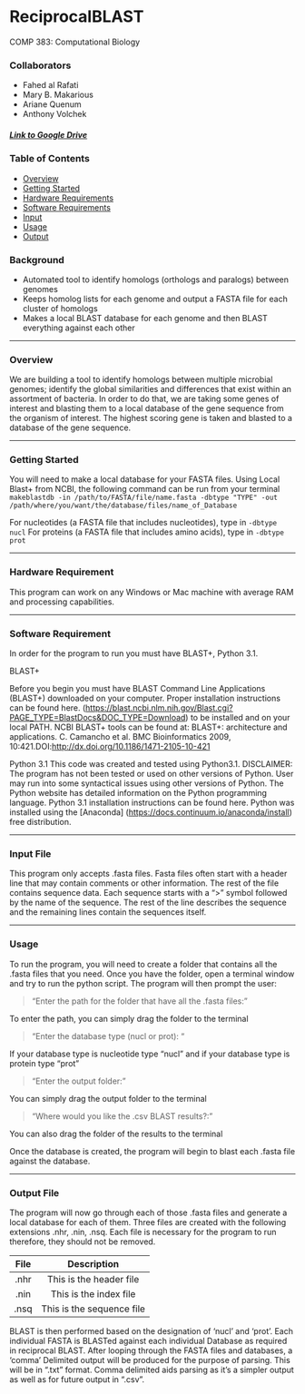 # ReciprocalBLAST
COMP 383: Computational Biology

### Collaborators
- Fahed al Rafati
- Mary B. Makarious
- Ariane Quenum
- Anthony Volchek 
##### [Link to Google Drive](https://drive.google.com/drive/folders/1McYLmD6kR-d7lGICvDZfpASVYIHUPB_9?usp=sharing)

### Table of Contents
* [Overview](#overview)
* [Getting Started](#gettingstarted)
* [Hardware Requirements](#hardware)
* [Software Requirements](#software)
* [Input](#input)
* [Usage](#usage)
* [Output](#output)

### Background
- Automated tool to identify homologs (orthologs and paralogs) between genomes
- Keeps homolog lists for each genome and output a FASTA file for each cluster of homologs
- Makes a local BLAST database for each genome and then BLAST everything against each other

---

### Overview <a id="overview"></a>
We are building a tool to identify homologs between multiple microbial genomes; identify the global similarities and differences that exist within an assortment of bacteria. In order to do that, we are taking some genes of interest and blasting them to a local database of the gene sequence from the organism of interest. The highest scoring gene is taken and blasted to a database of the gene sequence.
___

### Getting Started <a id="gettingstarted"></a>
You will need to make a local database for your FASTA files. Using Local Blast+ from NCBI, the following command can be run from your terminal
```makeblastdb -in /path/to/FASTA/file/name.fasta -dbtype "TYPE" -out /path/where/you/want/the/database/files/name_of_Database```

For nucleotides (a FASTA file that includes nucleotides), type in ```-dbtype nucl```
For proteins (a FASTA file that includes amino acids), type in ```-dbtype prot```
___

### Hardware Requirement <a id="hardware"></a>
This program can work on any Windows or Mac machine with average RAM and processing capabilities. 
___

### Software Requirement <a id="software"></a>
In order for the program to run you must have BLAST+, Python 3.1.

BLAST+

Before you begin you must have BLAST Command Line Applications (BLAST+) downloaded on your computer. Proper installation instructions can be found here. (https://blast.ncbi.nlm.nih.gov/Blast.cgi?PAGE_TYPE=BlastDocs&DOC_TYPE=Download) to be installed and on your local PATH. NCBI BLAST+ tools can be found at: BLAST+: architecture and applications. C. Camancho et al. BMC Bioinformatics 2009, 10:421.DOI:http://dx.doi.org/10.1186/1471-2105-10-421


Python 3.1 
This code was created and tested using Python3.1. DISCLAIMER: The program has not been tested or used on other versions of Python. User may run into some syntactical issues using other versions of Python. The Python website has detailed information on the Python programming language. Python 3.1 installation instructions can be found here. Python was installed using the [Anaconda] (https://docs.continuum.io/anaconda/install) free distribution.

___

### Input File <a id="input"></a>
This program only accepts .fasta files. Fasta files often start with a header line that may contain comments or other information. The rest of the file contains sequence data. Each sequence starts with a “>” symbol followed by the name of the sequence. The rest of the line describes the sequence and the remaining lines contain the sequences itself.
___

### Usage <a id="usage"></a>
To run the program, you will need to create a folder that contains all the .fasta files that you need. Once you have the folder, open a terminal window and try to run the python script.
The program will then prompt the user: 

>“Enter the path for the folder that have all the .fasta files:” 

To enter the path, you can simply drag the folder to the terminal

>“Enter the database type (nucl or prot): “

If your database type is nucleotide type “nucl” and if your database type is protein type “prot”

>“Enter the output folder:” 

You can simply drag the output folder to the terminal

>“Where would you like the .csv BLAST results?:” 

You can also drag the folder of the results to the terminal

Once the database is created, the program will begin to blast each .fasta file against the database.
___

### Output File <a id="output"></a>
The program will now go through each of those .fasta files and generate a local database for each of them. Three files are created with the following extensions .nhr, .nin, .nsq. Each file is necessary for the program to run therefore, they should not be removed. 


| File | Description|
|:----:|:--:|
| .nhr    |  This is the header file  |
| .nin	 | This is the index file |
| .nsq	 | This is the sequence file|
          

BLAST is then performed based on the designation of ‘nucl’ and ‘prot’. Each individual FASTA is BLASTed against each individual Database as required in reciprocal BLAST. After looping through the FASTA files and databases, a ‘comma’ Delimited output will be produced for the purpose of parsing. This will be in “.txt” format. Comma delimited aids parsing as it’s a simpler output as well as for future output in “.csv”.
